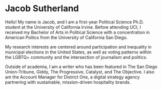 # Jacob Sutherland
Hello! My name is Jacob, and I am a first-year Political Science Ph.D. student at the University of California Irvine. Before attending UCI, I received my Bachelor of Arts in Political Science with a concentration in American Politcs from the University of California San Diego.

My research interests are centered around participation and inequality in municipal elections in the United States, as well as voting patterns within the LGBTQ+ community and the intersection of journalism and politics.

Outside of academia, I am a writer who has been featured in The San Diego Union-Tribune, Giddy, The Progressive, Catalyst, and The Objective. I also am the Account Manager for District One, a digital strategy agency partnering with sustainable, mission-driven hospitality brands.

<div class="social-icons">

  <a href="https://twitter.com/jacobsuther" target="_blank"><i class="fa fa-twitter" aria-hidden="true"></i></a>
  <a href="https://www.linkedin.com/in/jacobsutherlandofficial/" target="_blank"><i class="fa fa-linkedin-square" aria-hidden="true"></i></a>
  <a href="https://github.com/jacob-sutherland" target="_blank"><i class="fa fa-github" aria-hidden="true"></i></a>
</div>
